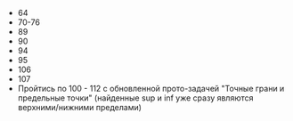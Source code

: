 * 64
* 70-76
* 89
* 90
* 94
* 95
* 106
* 107
* Пройтись по 100 - 112 с обновленной прото-задачей "Точные грани и предельные точки" (найденные sup и inf уже сразу являются верхними/нижними пределами)